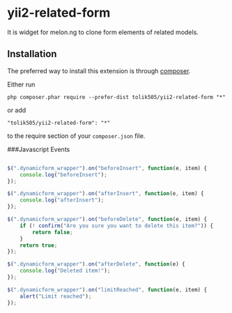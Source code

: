 yii2-related-form
===================

It is widget for melon.ng to clone form elements of related models.

Installation
------------

The preferred way to install this extension is through [composer](http://getcomposer.org/download/).

Either run

```
php composer.phar require --prefer-dist tolik505/yii2-related-form "*"
```

or add

```
"tolik505/yii2-related-form": "*"
```

to the require section of your `composer.json` file.

###Javascript Events

```javascript

$(".dynamicform_wrapper").on("beforeInsert", function(e, item) {
    console.log("beforeInsert");
});

$(".dynamicform_wrapper").on("afterInsert", function(e, item) {
    console.log("afterInsert");
});

$(".dynamicform_wrapper").on("beforeDelete", function(e, item) {
    if (! confirm("Are you sure you want to delete this item?")) {
        return false;
    }
    return true;
});

$(".dynamicform_wrapper").on("afterDelete", function(e) {
    console.log("Deleted item!");
});

$(".dynamicform_wrapper").on("limitReached", function(e, item) {
    alert("Limit reached");
});

```
